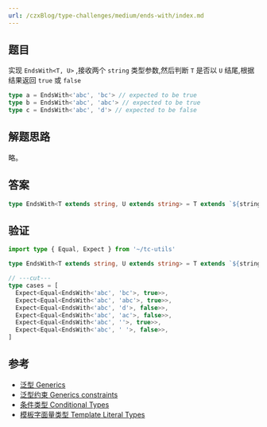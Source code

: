 ```yaml
---
url: /czxBlog/type-challenges/medium/ends-with/index.md
---
```

## 题目

实现 `EndsWith<T, U>` ,接收两个 `string` 类型参数,然后判断 `T` 是否以 `U` 结尾,根据结果返回 `true` 或 `false`

```ts
type a = EndsWith<'abc', 'bc'> // expected to be true
type b = EndsWith<'abc', 'abc'> // expected to be true
type c = EndsWith<'abc', 'd'> // expected to be false
```

## 解题思路

略。

## 答案

```ts
type EndsWith<T extends string, U extends string> = T extends `${string}${U}` ? true : false
```

## 验证

```ts twoslash
import type { Equal, Expect } from '~/tc-utils'

type EndsWith<T extends string, U extends string> = T extends `${string}${U}` ? true : false

// ---cut---
type cases = [
  Expect<Equal<EndsWith<'abc', 'bc'>, true>>,
  Expect<Equal<EndsWith<'abc', 'abc'>, true>>,
  Expect<Equal<EndsWith<'abc', 'd'>, false>>,
  Expect<Equal<EndsWith<'abc', 'ac'>, false>>,
  Expect<Equal<EndsWith<'abc', ''>, true>>,
  Expect<Equal<EndsWith<'abc', ' '>, false>>,
]
```

## 参考

* [泛型 Generics](https://www.typescriptlang.org/docs/handbook/2/generics.html)
* [泛型约束 Generics constraints](https://www.typescriptlang.org/docs/handbook/2/generics.html#generic-constraints)
* [条件类型 Conditional Types](https://www.typescriptlang.org/docs/handbook/2/conditional-types.html)
* [模板字面量类型 Template Literal Types](https://www.typescriptlang.org/docs/handbook/2/template-literal-types.html)
